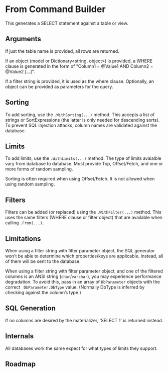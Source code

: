 ﻿# From Command Builder

This generates a SELECT statement against a table or view.

## Arguments

If just the table name is provided, all rows are returned.

If an object (model or Dictionary<string, object>) is provided, a WHERE clause is generated in the form of "Column1 = @Value1 AND Column2 = @Value2 [...]".
     
If a filter string is provided, it is used as the where clause. Optionally, an object can be provided as parameters for the query.

## Sorting 

To add sorting, use the `.WithSorting(...)` method. This accepts a list of strings or SortExpressions (the latter is only needed for descending sorts). To prevent SQL injection attacks, column names are validated against the database. 

## Limits

To add limits, use the `.WithLimits(...)` method. The type of limits avaialble vary from database to database. Most provide Top, Offset/Fetch, and one or more forms of random sampling.

Sorting is often required when using Offset/Fetch. It is not allowed when using random sampling.

## Filters

Filters can be added (or replaced) using the `.WithFilter(...)` method. This uses the same filters (WHERE clause or filter object) that are available when calling `.From(...)`.

## Limitations

When using a filter string with filter parameter object, the SQL generator won't be able to determine which properties/keys are applicable. Instead, all of them will be sent to the database.

When using a filter string with filter parameter object, and one of the filtered columns is an ANSI string (`char`/`varchar`), you may experience performance degradation. To avoid this, pass in an array of `DbParameter` objects with the correct ` DbParameter.DbType` value. (Normally DbType is inferred by checking against the column’s type.) 

## SQL Generation

If no columns are desired by the materializer, 'SELECT 1' is returned instead.

## Internals

All databases work the same expect for what types of limits they support.

## Roadmap

